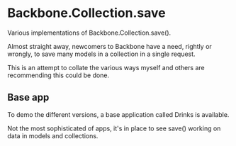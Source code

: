 Backbone.Collection.save
========================

Various implementations of Backbone.Collection.save().

Almost straight away, newcomers to Backbone have a need, rightly or wrongly, to save many models in a collection in a single request.

This is an attempt to collate the various ways myself and others are recommending this could be done.

Base app
--------

To demo the different versions, a base application called Drinks is available.

Not the most sophisticated of apps, it's in place to see save() working on data in models and collections.